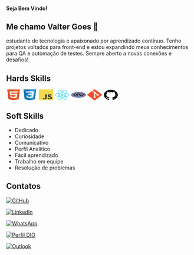 
#### Seja Bem Vindo! 

## Me chamo Valter Goes  👋

estudante de tecnologia e apaixonado por aprendizado contínuo. Tenho projetos voltados para front-end e estou expandindo meus conhecimentos para QA e automação de testes. Sempre aberto a novas conexões e desafios!

## Hards Skills
<div style="display: inline_block">
 <img align="center" alt="HTML" height="30" width="40" src="https://raw.githubusercontent.com/devicons/devicon/master/icons/html5/html5-original.svg">
 <img align="center" alt="CSS" height="30" width="40" src="https://raw.githubusercontent.com/devicons/devicon/master/icons/css3/css3-original.svg">
 <img align="center" alt="JS" height="30" width="40" src="https://raw.githubusercontent.com/devicons/devicon/master/icons/javascript/javascript-original.svg">
 <img align="center" alt="REACT" height="30" width="40" src="https://raw.githubusercontent.com/devicons/devicon/master/icons/react/react-original.svg">
 <img align="center" alt="PHP" height="30" width="40" src="https://raw.githubusercontent.com/devicons/devicon/master/icons/php/php-original.svg">
 <img align="center" alt="GIT" height="30" width="40" src="https://raw.githubusercontent.com/devicons/devicon/master/icons/git/git-original.svg">
 <img align="center" alt="GITHUB" height="30" width="40" src="https://raw.githubusercontent.com/devicons/devicon/master/icons/github/github-original.svg"> 
<div>

## Soft Skills

- Dedicado
- Curiosidade
- Comunicativo
- Perfíl Analítico
- Fácil aprendizado
- Trabalho em equipe
- Resolução de problemas

## Contatos

[![GitHub](https://img.shields.io/badge/GitHub-100000?style=for-the-badge&logo=github&logoColor=white)](https://github.com/ValterGoes)

[![LinkedIn](https://img.shields.io/badge/LinkedIn-0077B5?style=for-the-badge&logo=linkedin&logoColor=white)](https://www.linkedin.com/in/valtergoes/in)

[![WhatsApp](https://img.shields.io/badge/WhatsApp-25D366?style=for-the-badge&logo=whatsapp&logoColor=white)](https://wa.me/55+51+999361247)

[![Perfil DIO](https://img.shields.io/badge/-Meu%20Perfil%20na%20DIO-231211?style=for-the-badge)](https://www.dio.me/users/valtergoes_37822)

[![Outlook](https://img.shields.io/badge/Microsoft_Outlook-0078D4?style=for-the-badge&logo=microsoft-outlook&logoColor=white)](mailto:valtergoes@outlook.com)
